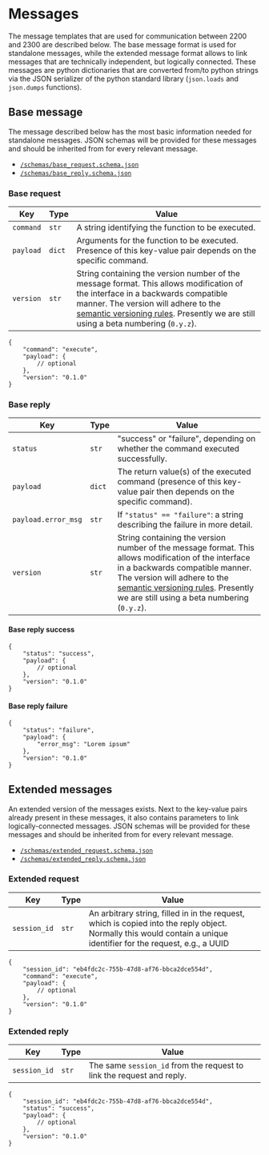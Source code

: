 # Messages

The message templates that are used for communication between 2200 and 2300 are described below. The base message format
is used for standalone messages, while the extended message format allows to link messages that are technically
independent, but logically connected. These messages are python dictionaries that are converted from/to python strings
via the JSON serializer of the python standard library (`json.loads` and `json.dumps` functions).

## Base message

The message described below has the most basic information needed for standalone messages. JSON schemas will be provided
for these messages and should be inherited from for every relevant message.

* [`/schemas/base_request.schema.json`](../../schemas/base_request.schema.json)
* [`/schemas/base_reply.schema.json`](../../schemas/base_reply.schema.json)

### Base request

| Key | Type | Value |
| --- | --- | --- |
| `command` | `str` | A string identifying the function to be executed. |
| `payload` | `dict` | Arguments for the function to be executed. Presence of this key-value pair depends on the specific command. |
| `version` | `str` | String containing the version number of the message format. This allows modification of the interface in a backwards compatible manner. The version will adhere to the [semantic versioning rules](<https://semver.org/>). Presently we are still using a beta numbering (`0.y.z`). |

```jsonc
{
    "command": "execute",
    "payload": {
        // optional
    },
    "version": "0.1.0"
}
```

### Base reply

| Key | Type | Value |
| --- | --- | --- |
| `status` | `str` | "success" or "failure", depending on whether the command executed successfully. |
| `payload` | `dict` | The return value(s) of the executed command (presence of this key-value pair then depends on the specific command). |
| `payload.error_msg` | `str` | If `"status" == "failure"`: a string describing the failure in more detail. |
| `version` | `str` | String containing the version number of the message format. This allows modification of the interface in a backwards compatible manner. The version will adhere to the [semantic versioning rules](<https://semver.org/>). Presently we are still using a beta numbering (`0.y.z`). |

#### Base reply success

```jsonc
{
    "status": "success",
    "payload": {
        // optional
    },
    "version": "0.1.0"
}
```

#### Base reply failure

```jsonc
{
    "status": "failure",
    "payload": {
        "error_msg": "Lorem ipsum"
    },
    "version": "0.1.0"
}
```

## Extended messages

An extended version of the messages exists. Next to the key-value pairs already present in these messages, it also
contains parameters to link logically-connected messages. JSON schemas will be provided for these messages and should be
inherited from for every relevant message.

* [`/schemas/extended_request.schema.json`](../../schemas/extended_request.schema.json)
* [`/schemas/extended_reply.schema.json`](../../schemas/extended_reply.schema.json)

### Extended request

| Key | Type | Value |
| --- | --- | --- |
| `session_id` | `str` | An arbitrary string, filled in in the request, which is copied into the reply object. Normally this would contain a unique identifier for the request, e.g., a UUID |

```jsonc
{
    "session_id": "eb4fdc2c-755b-47d8-af76-bbca2dce554d",
    "command": "execute",
    "payload": {
        // optional
    },
    "version": "0.1.0"
}
```

### Extended reply

| Key | Type | Value |
| --- | --- | --- |
| `session_id` | `str` | The same `session_id` from the request to link the request and reply. |

```jsonc
{
    "session_id": "eb4fdc2c-755b-47d8-af76-bbca2dce554d",
    "status": "success",
    "payload": {
        // optional
    },
    "version": "0.1.0"
}
```
